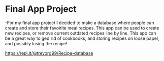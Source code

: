 # Final App Project

-For my final app project I decided to make a database where people can create and store their favoirite meal recipes. This app can be used to create new recipes, or remove current outdated recipes line by line. This app can be a great way to ged rid of cookbooks, and storing recipes on loose paper, and possibly losing the recipe!

https://repl.it/@trevorg99/Recipe-database


